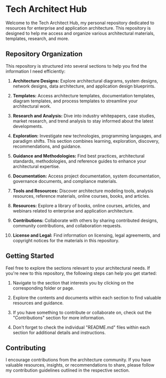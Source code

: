 # Tech Architect Hub

Welcome to the Tech Architect Hub, my personal repository dedicated to resources for enterprise and application architecture. This repository is designed to help me access and organize various architectural materials, templates, research, and more.

## Repository Organization

This repository is structured into several sections to help you find the information I need efficiently:

1. **Architecture Designs:** Explore architectural diagrams, system designs, network designs, data architecture, and application design blueprints.

2. **Templates:** Access architecture templates, documentation templates, diagram templates, and process templates to streamline your architectural work.

3. **Research and Analysis:** Dive into industry whitepapers, case studies, market research, and trend analysis to stay informed about the latest developments.

4. **Exploration:** Investigate new technologies, programming languages, and paradigm shifts. This section combines learning, exploration, discovery, recommendations, and guidance.

5. **Guidance and Methodologies:** Find best practices, architectural standards, methodologies, and reference guides to enhance your architectural expertise.

6. **Documentation:** Access project documentation, system documentation, governance documents, and compliance materials.

7. **Tools and Resources:** Discover architecture modeling tools, analysis resources, reference materials, online courses, books, and articles.

8. **Resources:** Explore a library of books, online courses, articles, and webinars related to enterprise and application architecture.

9. **Contributions:** Collaborate with others by sharing contributed designs, community contributions, and collaboration requests.

10. **License and Legal:** Find information on licensing, legal agreements, and copyright notices for the materials in this repository.

## Getting Started

Feel free to explore the sections relevant to your architectural needs. If you're new to this repository, the following steps can help you get started:

1. Navigate to the section that interests you by clicking on the corresponding folder or page.

2. Explore the contents and documents within each section to find valuable resources and guidance.

3. If you have something to contribute or collaborate on, check out the "Contributions" section for more information.

4. Don't forget to check the individual "README.md" files within each section for additional details and instructions.

## Contributing

I encourage contributions from the architecture community. If you have valuable resources, insights, or recommendations to share, please follow my contribution guidelines outlined in the respective section.
